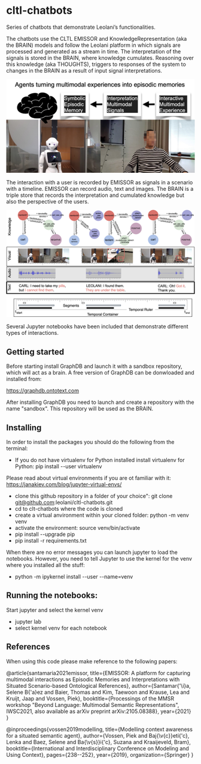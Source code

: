 # cltl-chatbots
Series of chatbots that demonstrate Leolani’s functionalities.

The chatbots use the CLTL EMISSOR and  KnowledgeRepresentation (aka the BRAIN) models
and follow the Leolani platform in which signals are processed and generated 
as a stream in time. The interpretation of the signals is stored in the BRAIN,
where knowledge cumulates. Reasoning over this knowledge (aka THOUGHTS), 
triggers to responses of the system to changes in the BRAIN as a result of input signal
interpretations.

![./images/signal-to-symbolic.png](./images/signal-to-symbolic.png)


The interaction with a user is recorded by EMISSOR as signals in a scenario with a timeline. 
EMISSOR can record audio, text and images. The BRAIN is a triple store that records the
interpretation and cumulated knowledge but also the perspective of the users.

![./images/interaction-to-knowledge.png](./images/interaction-to-knowledge.png)

Several Jupyter notebooks have been included that demonstrate different types of interactions.

## Getting started

Before starting install GraphDB and launch it with a sandbox repository, 
which will act as a brain. A free version of GraphDB can be donwloaded and installed from:

https://graphdb.ontotext.com

After installing GraphDB you need to launch and create a repository with the name "sandbox".
This repository will be used as the BRAIN.

## Installing

In order to install the packages you should do the following from the terminal:

* If you do not have virtualenv for Python installed install virtualenv for Python: pip install --user virtualenv
  
Please read about virtual environments if you are ot familiar with it: https://janakiev.com/blog/jupyter-virtual-envs/

* clone this github repository in a folder of your choice": git clone git@github.com:leolani/cltl-chatbots.git
* cd to clt-chatbots where the code is cloned
* create a virtual anvironment within your cloned folder: python -m venv venv
* activate the environment: source venv/bin/activate
* pip install --upgrade pip
* pip install -r requirements.txt
  
When there are no error messages you can launch jupyter to load the notebooks. 
However, you need to tell Jupyter to use the kernel for the venv where you installed all the stuff:

* python -m ipykernel install --user --name=venv

## Running the notebooks:

Start jupyter and select the kernel venv

* jupyter lab
* select kernel venv for each notebook

## References

When using this code please make reference to the following papers:

@article{santamaria2021emissor,
  title={EMISSOR: A platform for capturing multimodal interactions as Episodic Memories and Interpretations with Situated Scenario-based Ontological References},
  author={Santamar{\'\i}a, Selene B{\'a}ez and Baier, Thomas and Kim, Taewoon and Krause, Lea and Kruijt, Jaap and Vossen, Piek},
  booktitle={Processings of the MMSR workshop "Beyond Language: Multimodal Semantic Representations", IWSC2021, also available as arXiv preprint arXiv:2105.08388},
  year={2021}
}

@inproceedings{vossen2019modelling,
  title={Modelling context awareness for a situated semantic agent},
  author={Vossen, Piek and Baj{\v{c}}eti{\'c}, Lenka and Baez, Selene and Ba{\v{s}}i{\'c}, Suzana and Kraaijeveld, Bram},
  booktitle={International and Interdisciplinary Conference on Modeling and Using Context},
  pages={238--252},
  year={2019},
  organization={Springer}
}
